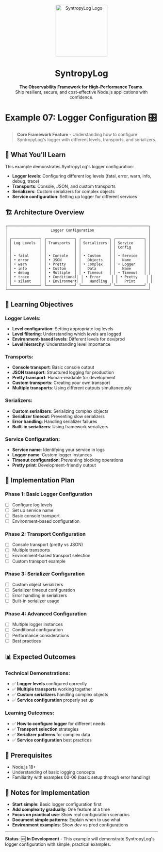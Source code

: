 <p align="center">
  <img src="https://raw.githubusercontent.com/Syntropysoft/syntropylog-examples-/main/assets/syntropyLog-logo.png" alt="SyntropyLog Logo" width="170"/>
</p>

<h1 align="center">SyntropyLog</h1>

<p align="center">
  <strong>The Observability Framework for High-Performance Teams.</strong>
  <br />
  Ship resilient, secure, and cost-effective Node.js applications with confidence.
</p>

# Example 07: Logger Configuration 🎛️

> **Core Framework Feature** - Understanding how to configure SyntropyLog's logger with different levels, transports, and serializers.

## 🎯 What You'll Learn

This example demonstrates SyntropyLog's logger configuration:

- **Logger levels**: Configuring different log levels (fatal, error, warn, info, debug, trace)
- **Transports**: Console, JSON, and custom transports
- **Serializers**: Custom serializers for complex objects
- **Service configuration**: Setting up logger for different services

## 🏗️ Architecture Overview

```
┌─────────────────────────────────────────────────────────────────┐
│                    Logger Configuration                         │
│                                                                 │
│ ┌─────────────┐ ┌─────────────┐ ┌─────────────┐ ┌─────────────┐ │
│ │ Log Levels  │ │ Transports  │ │ Serializers │ │ Service     │ │
│ │             │ │             │ │             │ │ Config      │ │
│ │             │ │             │ │             │ │             │ │
│ │ • fatal     │ │ • Console   │ │ • Custom    │ │ • Service   │ │
│ │ • error     │ │ • JSON      │ │   Objects   │ │   Name      │ │
│ │ • warn      │ │ • Pretty    │ │ • Complex   │ │ • Logger    │ │
│ │ • info      │ │ • Custom    │ │   Data      │ │   Name      │ │
│ │ • debug     │ │ • Multiple  │ │ • Timeout   │ │ • Timeout   │ │
│ │ • trace     │ │ • Conditional│ │ • Error     │ │ • Pretty    │ │
│ │ • silent    │ │ • Environment│ │   Handling  │ │   Print     │ │
│ └─────────────┘ └─────────────┘ └─────────────┘ └─────────────┘ │
└─────────────────────────────────────────────────────────────────┘
```

## 🎯 Learning Objectives

### **Logger Levels:**
- **Level configuration**: Setting appropriate log levels
- **Level filtering**: Understanding which levels are logged
- **Environment-based levels**: Different levels for dev/prod
- **Level hierarchy**: Understanding level importance

### **Transports:**
- **Console transport**: Basic console output
- **JSON transport**: Structured logging for production
- **Pretty transport**: Human-readable for development
- **Custom transports**: Creating your own transport
- **Multiple transports**: Using different outputs simultaneously

### **Serializers:**
- **Custom serializers**: Serializing complex objects
- **Serializer timeout**: Preventing slow serializers
- **Error handling**: Handling serializer failures
- **Built-in serializers**: Using framework serializers

### **Service Configuration:**
- **Service name**: Identifying your service in logs
- **Logger name**: Custom logger instances
- **Timeout configuration**: Preventing blocking operations
- **Pretty print**: Development-friendly output

## 🚀 Implementation Plan

### **Phase 1: Basic Logger Configuration**
- [ ] Configure log levels
- [ ] Set up service name
- [ ] Basic console transport
- [ ] Environment-based configuration

### **Phase 2: Transport Configuration**
- [ ] Console transport (pretty vs JSON)
- [ ] Multiple transports
- [ ] Environment-based transport selection
- [ ] Custom transport example

### **Phase 3: Serializer Configuration**
- [ ] Custom object serializers
- [ ] Serializer timeout configuration
- [ ] Error handling in serializers
- [ ] Built-in serializer usage

### **Phase 4: Advanced Configuration**
- [ ] Multiple logger instances
- [ ] Conditional configuration
- [ ] Performance considerations
- [ ] Best practices

## 📊 Expected Outcomes

### **Technical Demonstrations:**
- ✅ **Logger levels** configured correctly
- ✅ **Multiple transports** working together
- ✅ **Custom serializers** handling complex objects
- ✅ **Service configuration** properly set up

### **Learning Outcomes:**
- ✅ **How to configure logger** for different needs
- ✅ **Transport selection** strategies
- ✅ **Serializer patterns** for complex data
- ✅ **Service configuration** best practices

## 🔧 Prerequisites

- Node.js 18+
- Understanding of basic logging concepts
- Familiarity with examples 00-06 (basic setup through error handling)

## 📝 Notes for Implementation

- **Start simple**: Basic logger configuration first
- **Add complexity gradually**: One feature at a time
- **Focus on practical use**: Show real configuration scenarios
- **Document simple patterns**: Explain when to use what
- **Environment examples**: Show dev vs prod configurations

---

**Status**: 🆕 **In Development** - This example will demonstrate SyntropyLog's logger configuration with simple, practical examples. 
